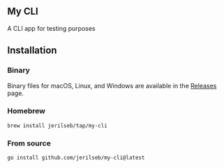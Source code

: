 ## My CLI

A CLI app for testing purposes

## Installation

### Binary
Binary files for macOS, Linux, and Windows are available in the [Releases](https://github.com/jerilseb/my-cli/releases) page.

### Homebrew

```
brew install jerilseb/tap/my-cli
```

### From source
```
go install github.com/jerilseb/my-cli@latest
```
